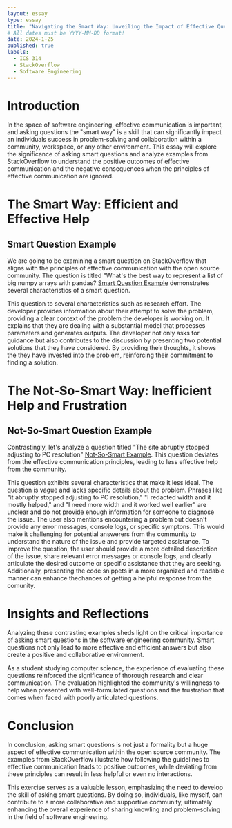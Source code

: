 ```yaml
---
layout: essay
type: essay
title: "Navigating the Smart Way: Unveiling the Impact of Effective Questioning on StackOverflow"
# All dates must be YYYY-MM-DD format!
date: 2024-1-25
published: true
labels:
  - ICS 314
  - StackOverflow
  - Software Engineering
---
```


<h1>Introduction</h1>

In the space of software engineering, effective communication is important, and asking questions the "smart way" is a skill that can significantly impact an individuals success in problem-solving and collaboration within a community, workspace, or any other environment. This essay will explore the significance of asking smart questions and analyze examples from StackOverflow to understand the positive outcomes of effective communication and the negative consequences when the principles of effective communication are ignored.

<h1>The Smart Way: Efficient and Effective Help</h1>

<h2>Smart Question Example</h2>

We are going to be examining a smart question on StackOverflow that aligns with the principles of effective communication with the open source community. The question is titled "What's the best way to represent a list of big numpy arrays with pandas? <a href="https://stackoverflow.com/questions/77888018/whats-the-best-way-to-represent-a-list-of-big-numpy-arrays-with-pandas" rel="noopener noreferrer" target="_blank">Smart Question Example</a> demonstrates several characteristics of a smart question.

This question to several characteristics such as research effort. The developer provides information about their attempt to solve the problem, providing a clear context of the problem the developer is working on. It explains that they are dealing with a substantial model that processes parameters and generates outputs. The developer not only asks for guidance but also contributes to the discussion by presenting two potential solutions that they have considered. By providing their thoughts, it shows the they have invested into the problem, reinforcing their commitment to finding a solution.

<h1>The Not-So-Smart Way: Inefficient Help and Frustration</h1>

<h2>Not-So-Smart Question Example</h2>

Contrastingly, let's analyze a question titled "The site abruptly stopped adjusting to PC resolution" <a href="https://stackoverflow.com/questions/77887965/the-site-abruptly-stopped-adjusting-to-pc-resolution" rel="noopener noreferrer" target="_blank">Not-So-Smart Example</a>. This question deviates from the effective communication principles, leading to less effective help from the community.

This question exhibits several characteristics that make it less ideal. The question is vague and lacks specific details about the problem. Phrases like "it abruptly stopped adjusting to PC resolution," "I redacted width and it mostly helped," and "I need more width and it worked well earlier" are unclear and do not provide enough information for someone to diagnose the issue. The user also mentions encountering a problem but doesn't provide any error messages, console logs, or specific symptons. This would make it challenging for potential answerers from the community to understand the nature of the issue and provide targeted assistance. To improve the question, the user should provide a more detailed description of the issue, share relevant error messages or console logs, and clearly articulate the desired outcome or specific assistance that they are seeking. Additionally, presenting the code snippets in a more organized and readable manner can enhance thechances of getting a helpful response from the comunity.

<h1>Insights and Reflections</h1>

Analyzing these contrasting examples sheds light on the critical importance of asking smart questions in the software engineering community. Smart questions not only lead to more effective and efficient answers but also create a positive and collaborative environment.

As a student studying computer science, the experience of evaluating these questions reinforced the significance of thorough research and clear communication. The evaluation highlighted the community's willingness to help when presented with well-formulated questions and the frustration that comes when faced with poorly articulated questions.

<h1>Conclusion</h1>

In conclusion, asking smart questions is not just a formality but a huge aspect of effective communication within the open source community. The examples from StackOverflow illustrate how following the guidelines to effective communication leads to positive outcomes, while deviating from these principles can result in less helpful or even no interactions.

This exercise serves as a valuable lesson, emphasizing the need to develop the skill of asking smart questions. By doing so, individuals, like myself, can contribute to a more collaborative and supportive community, ultimately enhancing the overall experience of sharing knowling and problem-solving in the field of software engineering.
